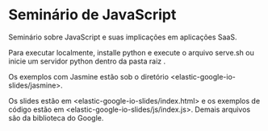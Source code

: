 Seminário de JavaScript
========================

Seminário sobre JavaScript e suas implicações em aplicações SaaS.

Para executar localmente, installe python e execute o arquivo serve.sh ou inicie um servidor python dentro da pasta raiz <elastic-google-io-slides>.

Os exemplos com Jasmine estão sob o diretório <elastic-google-io-slides/jasmine>.

Os slides estão em <elastic-google-io-slides/index.html> e os exemplos de código estão em <elastic-google-io-slides/js/index.js>. Demais arquivos são da biblioteca do Google.